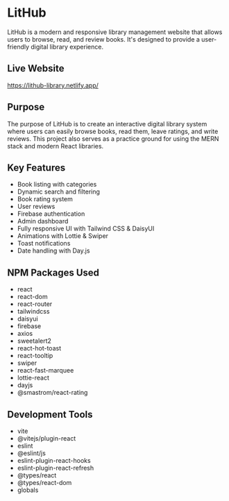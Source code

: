 # **LitHub**

LitHub is a modern and responsive library management website that allows users to browse, read, and review books. It's designed to provide a user-friendly digital library experience.

## Live Website

https://lithub-library.netlify.app/

## Purpose

The purpose of LitHub is to create an interactive digital library system where users can easily browse books, read them, leave ratings, and write reviews. This project also serves as a practice ground for using the MERN stack and modern React libraries.

## Key Features

- Book listing with categories  
- Dynamic search and filtering  
- Book rating system  
- User reviews  
- Firebase authentication  
- Admin dashboard  
- Fully responsive UI with Tailwind CSS & DaisyUI  
- Animations with Lottie & Swiper  
- Toast notifications  
- Date handling with Day.js  

## NPM Packages Used

- react  
- react-dom  
- react-router  
- tailwindcss  
- daisyui  
- firebase  
- axios  
- sweetalert2  
- react-hot-toast  
- react-tooltip  
- swiper  
- react-fast-marquee  
- lottie-react  
- dayjs  
- @smastrom/react-rating  

## Development Tools

- vite  
- @vitejs/plugin-react  
- eslint  
- @eslint/js  
- eslint-plugin-react-hooks  
- eslint-plugin-react-refresh  
- @types/react  
- @types/react-dom  
- globals

